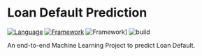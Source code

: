 # Loan Default Prediction

[![Language](https://img.shields.io/badge/Python-darkblue.svg?style=flat&logo=python&logoColor=white)](https://www.python.org)
[![Framework](https://img.shields.io/badge/sklearn-darkorange.svg?style=flat&logo=scikit-learn&logoColor=white)](http://www.pytorch.org/news.html)
![Framework](https://img.shields.io/badge/Streamlit-red.svg?style=flat&logo=streamlit&logoColor=white)]
![build](https://img.shields.io/badge/build-passing-brightgreen.svg?style=flat)

An end-to-end Machine Learning Project to predict Loan Default.
